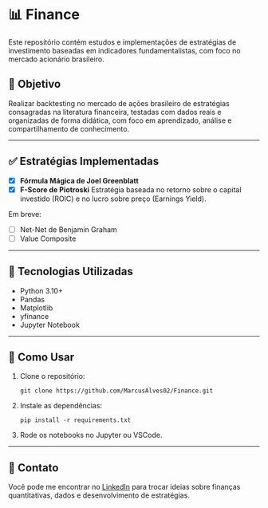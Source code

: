 # 📊 Finance

Este repositório contém estudos e implementações de estratégias de investimento baseadas em indicadores fundamentalistas, com foco no mercado acionário brasileiro.

## 🧠 Objetivo

Realizar backtesting no mercado de ações brasileiro de estratégias consagradas na literatura financeira, testadas com dados reais e organizadas de forma didática, com foco em aprendizado, análise e compartilhamento de conhecimento.

---

## ✅ Estratégias Implementadas

- [x] **Fórmula Mágica de Joel Greenblatt**
- [x] **F-Score de Piotroski**
  Estratégia baseada no retorno sobre o capital investido (ROIC) e no lucro sobre preço (Earnings Yield).

Em breve:
- [ ] Net-Net de Benjamin Graham  
- [ ] Value Composite  

---

## 🧪 Tecnologias Utilizadas

- Python 3.10+
- Pandas
- Matplotlib
- yfinance
- Jupyter Notebook

---

## 📌 Como Usar

1. Clone o repositório:
   ```
   git clone https://github.com/MarcusAlves02/Finance.git
   ```
2. Instale as dependências:
   ```
   pip install -r requirements.txt
   ```
3. Rode os notebooks no Jupyter ou VSCode.

---

## 💬 Contato

Você pode me encontrar no [LinkedIn](https://www.linkedin.com/in/mp-alves) para trocar ideias sobre finanças quantitativas, dados e desenvolvimento de estratégias.
